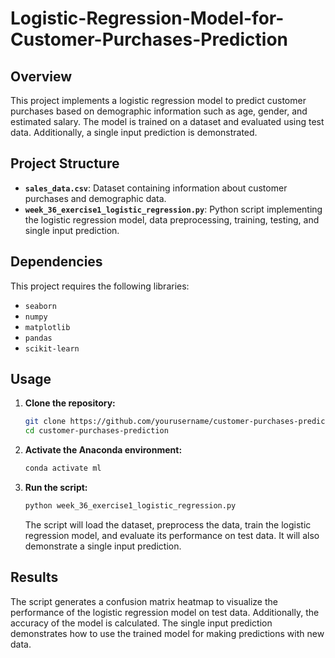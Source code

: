 # Logistic-Regression-Model-for-Customer-Purchases-Prediction


## Overview

This project implements a logistic regression model to predict customer purchases based on demographic information such as age, gender, and estimated salary. The model is trained on a dataset and evaluated using test data. Additionally, a single input prediction is demonstrated.

## Project Structure

- **`sales_data.csv`**: Dataset containing information about customer purchases and demographic data.
- **`week_36_exercise1_logistic_regression.py`**: Python script implementing the logistic regression model, data preprocessing, training, testing, and single input prediction.

## Dependencies

This project requires the following libraries:

- `seaborn`
- `numpy`
- `matplotlib`
- `pandas`
- `scikit-learn`

## Usage

1. **Clone the repository:**

    ```bash
    git clone https://github.com/yourusername/customer-purchases-prediction.git
    cd customer-purchases-prediction
    ```

2. **Activate the Anaconda environment:**

    ```bash
    conda activate ml
    ```

3. **Run the script:**

    ```bash
    python week_36_exercise1_logistic_regression.py
    ```

    The script will load the dataset, preprocess the data, train the logistic regression model, and evaluate its performance on test data. It will also demonstrate a single input prediction.


## Results

The script generates a confusion matrix heatmap to visualize the performance of the logistic regression model on test data. Additionally, the accuracy of the model is calculated. The single input prediction demonstrates how to use the trained model for making predictions with new data.


